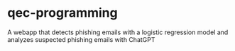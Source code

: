 # qec-programming
A webapp that detects phishing emails with a logistic regression model and analyzes suspected phishing emails with ChatGPT
